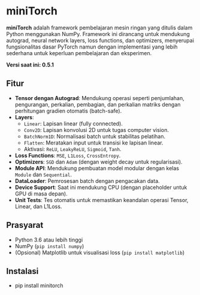 # miniTorch

**miniTorch** adalah framework pembelajaran mesin ringan yang ditulis dalam Python menggunakan NumPy. Framework ini dirancang untuk mendukung autograd, neural network layers, loss functions, dan optimizers, menyerupai fungsionalitas dasar PyTorch namun dengan implementasi yang lebih sederhana untuk keperluan pembelajaran dan eksperimen.

**Versi saat ini: 0.5.1**

## Fitur
- **Tensor dengan Autograd**: Mendukung operasi seperti penjumlahan, pengurangan, perkalian, pembagian, dan perkalian matriks dengan perhitungan gradien otomatis (batch-safe).
- **Layers**:
  - `Linear`: Lapisan linear (fully connected).
  - `Conv2D`: Lapisan konvolusi 2D untuk tugas computer vision.
  - `BatchNorm1D`: Normalisasi batch untuk stabilitas pelatihan.
  - `Flatten`: Meratakan input untuk transisi ke lapisan linear.
  - Aktivasi: `ReLU`, `LeakyReLU`, `Sigmoid`, `Tanh`.
- **Loss Functions**: `MSE`, `L1Loss`, `CrossEntropy`.
- **Optimizers**: `SGD` dan `Adam` (dengan weight decay untuk regularisasi).
- **Module API**: Mendukung pembuatan model modular dengan kelas `Module` dan `Sequential`.
- **DataLoader**: Pemrosesan batch dengan pengacakan data.
- **Device Support**: Saat ini mendukung CPU (dengan placeholder untuk GPU di masa depan).
- **Unit Tests**: Tes otomatis untuk memastikan keandalan operasi Tensor, Linear, dan L1Loss.

## Prasyarat
- Python 3.6 atau lebih tinggi
- NumPy (`pip install numpy`)
- (Opsional) Matplotlib untuk visualisasi loss (`pip install matplotlib`)

## Instalasi
- pip install minitorch

